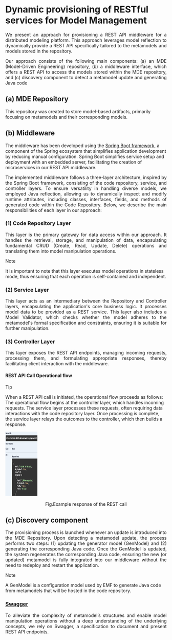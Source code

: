 # Dynamic provisioning of RESTful services for Model Management

<p align="justify">We present an approach for provisioning a REST API middleware for a distributed modeling platform. This approach leverages model reflection to dynamically provide a REST API specifically tailored to the metamodels and models stored in the repository.</p>

<div align="justify">Our approach consists of the following main components: (a) an MDE (Model-Driven Engineering) repository, (b) a middleware interface, which offers a REST API to access the models stored within the MDE repository, and (c) discovery component to detect a metamodel update and generating Java code </div>

## (a) MDE Repository
This repository was created to store model-based artifacts, primarily focusing on metamodels and their corresponding models.

## (b) Middleware
The middleware has been developed using the [Spring Boot framework](https://spring.io/projects/spring-boot), a component of the Spring ecosystem that simplifies application development by reducing manual configuration. Spring Boot simplifies service setup and deployment with an embedded server, facilitating the creation of microservices in our REST API middleware.
<p align="justify">The implemented middleware follows a three-layer architecture, inspired by the Spring Boot framework, consisting of the code repository, service, and controller layers. To ensure versatility in handling diverse models, we employed Java reflection, allowing us to dynamically inspect and modify runtime attributes, including classes, interfaces, fields, and methods of generated code within the Code Repository. Below, we describe the main responsibilities of each layer in our approach:</p>

### (1) Code Repository Layer
<p align="justify">This layer is the primary gateway for data access within our approach. It handles the retrieval, storage, and manipulation of data, encapsulating fundamental CRUD (Create, Read, Update, Delete) operations and translating them into model manipulation operations.</p>

> [!NOTE]
> It is important to note that this layer executes model operations in stateless mode, thus ensuring that each operation is self-contained and independent.

### (2) Service Layer
<p align="justify">This layer acts as an intermediary between the Repository and Controller layers, encapsulating the application's core business logic. It processes model data to be provided as a REST service. This layer also includes a Model Validator, which checks whether the model adheres to the metamodel's formal specification and constraints, ensuring it is suitable for further manipulation.</p>

### (3) Controller Layer
<p align="justify">This layer exposes the REST API endpoints, managing incoming requests, processing them, and formulating appropriate responses, thereby facilitating client interaction with the middleware.</p>

#### REST API Call Operational flow
> [!TIP]
> When a REST API call is initiated, the operational flow proceeds as follows: The operational flow begins at the controller layer, which handles incoming requests. The service layer processes these requests, often requiring data interactions with the code repository layer. Once processing is complete, the service layer relays the outcomes to the controller, which then builds a response.
<img src="https://github.com/tuadiel6/DynamicEMF-REST-API/blob/main/Figures/REST%20Call.png" width="100" height="200"/>
<p align="center"> Fig.Example response of the REST call</p>


## (c) Discovery component
<p align="justify">The provisioning process is launched whenever an update is introduced into the MDE Repository. Upon detecting a metamodel update, the process performs two steps: (1) updating the generator model (GenModel) and (2) generating the corresponding Java code. Once the GenModel is updated, the system regenerates the corresponding Java code, ensuring the new (or updated) metamodel is fully integrated into our middleware without the need to redeploy and restart the application.</p>

> [!NOTE]
> A GenModel is a configuration model used by EMF to generate Java code from metamodels that will be hosted in the code repository.

### [Swagger](https://swagger.io/)
<p align="justify">To alleviate the complexity of metamodel’s structures and enable model manipulation operations without a deep understanding of the underlying concepts, we rely on Swagger, a specification to document and present REST API endpoints.</p>
